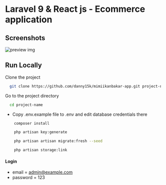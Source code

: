 # Laravel 9 & React js - Ecommerce application

## Screenshots

![preview img](/preview.png)

## Run Locally

Clone the project

```bash
  git clone https://github.com/danny15k/mimiikanbakar-app.git project-name
```

Go to the project directory

```bash
  cd project-name
```

-   Copy .env.example file to .env and edit database credentials there

```bash
    composer install
```

```bash
    php artisan key:generate
```

```bash
    php artisan artisan migrate:fresh --seed
```

```bash
    php artisan storage:link
```

#### Login

-   email = admin@example.com
-   password = 123
